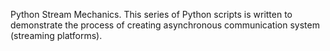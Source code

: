 Python Stream Mechanics.
This series of Python scripts is written to demonstrate the process of creating asynchronous communication system (streaming platforms).

